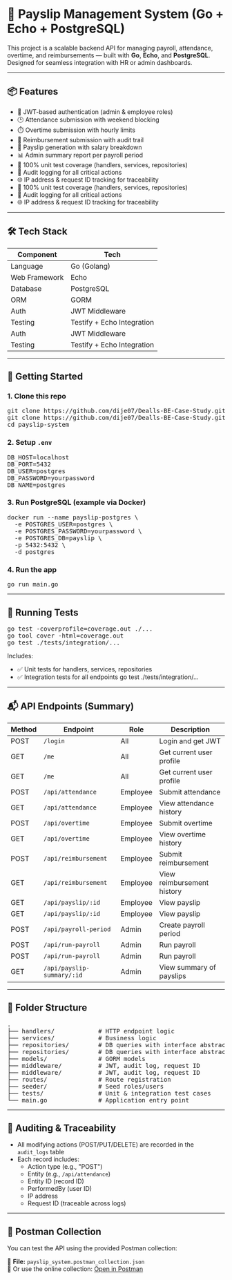 # 🧾 Payslip Management System (Go + Echo + PostgreSQL)

This project is a scalable backend API for managing payroll, attendance, overtime, and reimbursements — built with **Go**, **Echo**, and **PostgreSQL**. Designed for seamless integration with HR or admin dashboards.

---

## 📦 Features

- 🔐 JWT-based authentication (admin & employee roles)
- 🕒 Attendance submission with weekend blocking
- ⏱️ Overtime submission with hourly limits
- 💸 Reimbursement submission with audit trail
- 📄 Payslip generation with salary breakdown
- 📊 Admin summary report per payroll period
- 🧪 100% unit test coverage (handlers, services, repositories)
- 🧾 Audit logging for all critical actions
- 🌐 IP address & request ID tracking for traceability
- 🧪 100% unit test coverage (handlers, services, repositories)
- 🧾 Audit logging for all critical actions
- 🌐 IP address & request ID tracking for traceability

---

## 🛠️ Tech Stack

| Component        | Tech                         |
|------------------|------------------------------|
| Language         | Go (Golang)                  |
| Web Framework    | Echo                         |
| Database         | PostgreSQL                   |
| ORM              | GORM                         |
| Auth             | JWT Middleware               |
| Testing          | Testify + Echo Integration   |
| Auth             | JWT Middleware               |
| Testing          | Testify + Echo Integration   |

---

## 🚀 Getting Started

### 1. Clone this repo

<pre>
git clone https://github.com/dije07/Dealls-BE-Case-Study.git
git clone https://github.com/dije07/Dealls-BE-Case-Study.git
cd payslip-system
</pre>

### 2. Setup `.env`

<pre>
DB_HOST=localhost
DB_PORT=5432
DB_USER=postgres
DB_PASSWORD=yourpassword
DB_NAME=postgres
</pre>

### 3. Run PostgreSQL (example via Docker)

<pre>
docker run --name payslip-postgres \
  -e POSTGRES_USER=postgres \
  -e POSTGRES_PASSWORD=yourpassword \
  -e POSTGRES_DB=payslip \
  -p 5432:5432 \
  -d postgres
</pre>

### 4. Run the app

<pre>
go run main.go
</pre>

---

## 🧪 Running Tests

<pre>
go test -coverprofile=coverage.out ./...
go tool cover -html=coverage.out
go test ./tests/integration/...
</pre>

Includes:

- ✅ Unit tests for handlers, services, repositories
- ✅ Integration tests for all endpoints
go test ./tests/integration/...

---

## 📬 API Endpoints (Summary)

| Method | Endpoint                   | Role     | Description                 |
|--------|----------------------------|----------|-----------------------------|
| POST   | `/login`                   | All      | Login and get JWT           |
| GET    | `/me`                      | All      | Get current user profile    |
| GET    | `/me`                      | All      | Get current user profile    |
| POST   | `/api/attendance`          | Employee | Submit attendance           |
| GET    | `/api/attendance`          | Employee | View attendance history     |
| POST   | `/api/overtime`            | Employee | Submit overtime             |
| GET    | `/api/overtime`            | Employee | View overtime history       |
| POST   | `/api/reimbursement`       | Employee | Submit reimbursement        |
| GET    | `/api/reimbursement`       | Employee | View reimbursement history  |
| GET    | `/api/payslip/:id`         | Employee | View payslip                |
| GET    | `/api/payslip/:id`         | Employee | View payslip                |
| POST   | `/api/payroll-period`      | Admin    | Create payroll period       |
| POST   | `/api/run-payroll`         | Admin    | Run payroll                 |
| POST   | `/api/run-payroll`         | Admin    | Run payroll                 |
| GET    | `/api/payslip-summary/:id` | Admin    | View summary of payslips    |

---

## 📂 Folder Structure

<pre>
.
├── handlers/            # HTTP endpoint logic
├── services/            # Business logic
├── repositories/        # DB queries with interface abstraction
├── repositories/        # DB queries with interface abstraction
├── models/              # GORM models
├── middleware/          # JWT, audit log, request ID
├── middleware/          # JWT, audit log, request ID
├── routes/              # Route registration
├── seeder/              # Seed roles/users
├── tests/               # Unit & integration test cases
└── main.go              # Application entry point
</pre>

---

## 🧾 Auditing & Traceability

- All modifying actions (POST/PUT/DELETE) are recorded in the `audit_logs` table
- Each record includes:
  - Action type (e.g., "POST")
  - Entity (e.g., `/api/attendance`)
  - Entity ID (record ID)
  - PerformedBy (user ID)
  - IP address
  - Request ID (traceable across logs)

---

## 📮 Postman Collection

You can test the API using the provided Postman collection:

📁 **File:** `payslip_system.postman_collection.json`  
🔗 Or use the online collection:
[Open in Postman](https://api.postman.com/collections/11930344-397e3b12-b7ed-42a9-b0a3-b67d828673d4?access_key=PMAT-01JXBYRZ6R02HQ69G8BGA8YDBE)